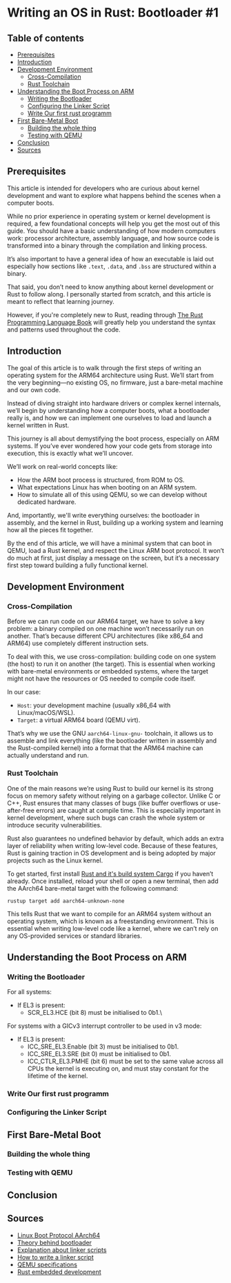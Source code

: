# Writing an OS in Rust: Bootloader #1

## Table of contents

- [Prerequisites](#prerequisites)
- [Introduction](#introduction)
- [Development Environment](#development-environment)
  - [Cross-Compilation](#cross-compilation)
  - [Rust Toolchain](#rust-Toolchain)
- [Understanding the Boot Process on ARM](#understanding-the-boot-process-on-arm)
  - [Writing the Bootloader](#writing-the-Bootloader)
  - [Configuring the Linker Script](#configuring-the-linker-script)
  - [Write Our first rust programm](#write-our-first-rust-programm)
- [First Bare-Metal Boot](#first-bare-metal-boot)
  - [Building the whole thing](#building-the-whole-thing)
  - [Testing with QEMU](#testing-with-qemu)
- [Conclusion](#conclusion)
- [Sources](#sources)

## Prerequisites

This article is intended for developers who are curious about kernel development and want to explore what happens behind the scenes when a computer boots.

While no prior experience in operating system or kernel development is required, a few foundational concepts will help you get the most out of this guide. You should have a basic understanding of how modern computers work: processor architecture, assembly language, and how source code is transformed into a binary through the compilation and linking process.

It’s also important to have a general idea of how an executable is laid out especially how sections like `.text`, `.data`, and `.bss` are structured within a binary.

That said, you don’t need to know anything about kernel development or Rust to follow along. I personally started from scratch, and this article is meant to reflect that learning journey.

However, if you're completely new to Rust, reading through [The Rust Programming Language Book](https://doc.rust-lang.org/book/) will greatly help you understand the syntax and patterns used throughout the code.

## Introduction

The goal of this article is to walk through the first steps of writing an operating system for the ARM64 architecture using Rust. We’ll start from the very beginning—no existing OS, no firmware, just a bare-metal machine and our own code.

Instead of diving straight into hardware drivers or complex kernel internals, we’ll begin by understanding how a computer boots, what a bootloader really is, and how we can implement one ourselves to load and launch a kernel written in Rust.

This journey is all about demystifying the boot process, especially on ARM systems. If you’ve ever wondered how your code gets from storage into execution, this is exactly what we’ll uncover.

We’ll work on real-world concepts like:

- How the ARM boot process is structured, from ROM to OS.
- What expectations Linux has when booting on an ARM system.
- How to simulate all of this using QEMU, so we can develop without dedicated hardware.

And, importantly, we'll write everything ourselves: the bootloader in assembly, and the kernel in Rust, building up a working system and learning how all the pieces fit together.

By the end of this article, we will have a minimal system that can boot in QEMU, load a Rust kernel, and respect the Linux ARM boot protocol. It won’t do much at first, just display a message on the screen, but it’s a necessary first step toward building a fully functional kernel.

## Development Environment

### Cross-Compilation

Before we can run code on our ARM64 target, we have to solve a key problem: a binary compiled on one machine won’t necessarily run on another. That’s because different CPU architectures (like x86_64 and ARM64) use completely different instruction sets.

To deal with this, we use cross-compilation: building code on one system (the host) to run it on another (the target). This is essential when working with bare-metal environments or embedded systems, where the target might not have the resources or OS needed to compile code itself.

In our case:

- `Host`: your development machine (usually x86_64 with Linux/macOS/WSL).
- `Target`: a virtual ARM64 board (QEMU virt).

That’s why we use the GNU `aarch64-linux-gnu-` toolchain, it allows us to assemble and link everything (like the bootloader written in assembly and the Rust-compiled kernel) into a format that the ARM64 machine can actually understand and run.

### Rust Toolchain

One of the main reasons we’re using Rust to build our kernel is its strong focus on memory safety without relying on a garbage collector. Unlike C or C++, Rust ensures that many classes of bugs (like buffer overflows or use-after-free errors) are caught at compile time. This is especially important in kernel development, where such bugs can crash the whole system or introduce security vulnerabilities.

Rust also guarantees no undefined behavior by default, which adds an extra layer of reliability when writing low-level code. Because of these features, Rust is gaining traction in OS development and is being adopted by major projects such as the Linux kernel.

To get started, first install [Rust and it's build system Cargo](https://doc.rust-lang.org/book/ch01-00-getting-started.html) if you haven’t already. Once installed, reload your shell or open a new terminal, then add the AArch64 bare-metal target with the following command:

```shell
rustup target add aarch64-unknown-none
```

This tells Rust that we want to compile for an ARM64 system without an operating system, which is known as a freestanding environment. This is essential when writing low-level code like a kernel, where we can’t rely on any OS-provided services or standard libraries.

## Understanding the Boot Process on ARM

### Writing the Bootloader

For all systems:

- If EL3 is present:
  - SCR_EL3.HCE (bit 8) must be initialised to 0b1.\

For systems with a GICv3 interrupt controller to be used in v3 mode:

- If EL3 is present:
  - ICC_SRE_EL3.Enable (bit 3) must be initialised to 0b1.
  - ICC_SRE_EL3.SRE (bit 0) must be initialised to 0b1.
  - ICC_CTLR_EL3.PMHE (bit 6) must be set to the same value across all CPUs the kernel is executing on, and must stay constant for the lifetime of the kernel.

### Write Our first rust programm

### Configuring the Linker Script

## First Bare-Metal Boot

### Building the whole thing

### Testing with QEMU

## Conclusion

## Sources

- [Linux Boot Protocol AArch64](https://docs.kernel.org/arch/arm64/booting.html)
- [Theory behind bootloader](https://reversepcb.com/bootloader/)
- [Explanation about linker scripts](https://wiki.osdev.org/Linker_Scripts)
- [How to write a linker script](https://users.informatik.haw-hamburg.de/~krabat/FH-Labor/gnupro/5_GNUPro_Utilities/c_Using_LD/ldLinker_scripts.html)
- [QEMU specifications](https://www.qemu.org/docs/master/system/arm/virt.html)
- [Rust embedded development](https://docs.rust-embedded.org/book/intro/index.html)

